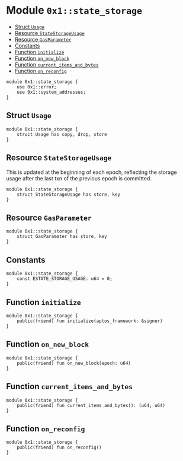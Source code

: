 <a id="0x1_state_storage"></a>

# Module `0x1::state_storage`

- [Struct `Usage`](#0x1_state_storage_Usage)
- [Resource `StateStorageUsage`](#0x1_state_storage_StateStorageUsage)
- [Resource `GasParameter`](#0x1_state_storage_GasParameter)
- [Constants](#@Constants_0)
- [Function `initialize`](#0x1_state_storage_initialize)
- [Function `on_new_block`](#0x1_state_storage_on_new_block)
- [Function `current_items_and_bytes`](#0x1_state_storage_current_items_and_bytes)
- [Function `on_reconfig`](#0x1_state_storage_on_reconfig)

```move
module 0x1::state_storage {
    use 0x1::error;
    use 0x1::system_addresses;
}
```

<a id="0x1_state_storage_Usage"></a>

## Struct `Usage`

```move
module 0x1::state_storage {
    struct Usage has copy, drop, store
}
```

<a id="0x1_state_storage_StateStorageUsage"></a>

## Resource `StateStorageUsage`

This is updated at the beginning of each epoch, reflecting the storage
usage after the last txn of the previous epoch is committed.

```move
module 0x1::state_storage {
    struct StateStorageUsage has store, key
}
```

<a id="0x1_state_storage_GasParameter"></a>

## Resource `GasParameter`

```move
module 0x1::state_storage {
    struct GasParameter has store, key
}
```

<a id="@Constants_0"></a>

## Constants

<a id="0x1_state_storage_ESTATE_STORAGE_USAGE"></a>

```move
module 0x1::state_storage {
    const ESTATE_STORAGE_USAGE: u64 = 0;
}
```

<a id="0x1_state_storage_initialize"></a>

## Function `initialize`

```move
module 0x1::state_storage {
    public(friend) fun initialize(aptos_framework: &signer)
}
```

<a id="0x1_state_storage_on_new_block"></a>

## Function `on_new_block`

```move
module 0x1::state_storage {
    public(friend) fun on_new_block(epoch: u64)
}
```

<a id="0x1_state_storage_current_items_and_bytes"></a>

## Function `current_items_and_bytes`

```move
module 0x1::state_storage {
    public(friend) fun current_items_and_bytes(): (u64, u64)
}
```

<a id="0x1_state_storage_on_reconfig"></a>

## Function `on_reconfig`

```move
module 0x1::state_storage {
    public(friend) fun on_reconfig()
}
```
